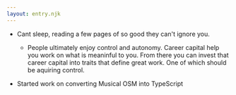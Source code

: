 ```yaml
---
layout: entry.njk
---
```


- Cant sleep, reading a few pages of so good they can't ignore you.
    - People ultimately enjoy control and autonomy. Career capital help you work on what is meaninful to you. From there you can invest that career capital into traits that define great work. One of which should be aquiring control.

- Started work on converting Musical OSM into TypeScript
